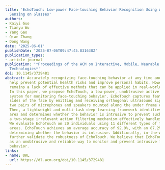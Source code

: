 ```yaml
---
title: 'EchoTouch: Low-power Face-touching Behavior Recognition Using Active Acoustic
  Sensing on Glasses'
authors:
- Kaiyi Guo
- Tianyu Wu
- Yang Gao
- Qian Zhang
- Dong Wang
date: '2025-06-01'
publishDate: '2025-07-06T09:47:45.831638Z'
publication_types:
- article-journal
publication: '*Proceedings of the ACM on Interactive, Mobile, Wearable and Ubiquitous
  Technologies*'
doi: 10.1145/3729481
abstract: Accurately recognizing face-touching behavior at any time and place can
  help prevent potential health risks and improve personal habits. However, there
  remains a lack of effective methods that can be applied in real-world scenarios.
  In this paper, we propose EchoTouch, a low-power, unobtrusive active acoustic sensing
  system for monitoring face-touching behavior. EchoTouch captures features from both
  sides of the face by emitting and receiving orthogonal ultrasound signals through
  two pairs of microphones and speakers mounted along the under frame of glasses.
  Then, a lightweight and multi-task deep learning framework identifies the touch
  area and determines whether the behavior is intrusive to prevent such actions. Finally,
  a two-stage irrelevant action filtering mechanism effectively handles various interferences.
  We evaluate EchoTouch on 20 individuals using 11 different types of face-touching
  areas. EchoTouch achieves an average accuracy of 92.9%, with an 87.2% accuracy in
  determining whether the behavior is intrusive. Additionally, in-the-wild evaluations
  further validate the robustness of EchoTouch. We believe that EchoTouch can serve
  as an unobtrusive and reliable way to monitor and prevent intrusive face-touching
  behavior.
links:
- name: URL
  url: https://dl.acm.org/doi/10.1145/3729481
---
```

